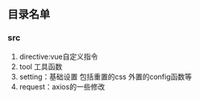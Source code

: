 ## 目录名单
### src
1. directive:vue自定义指令
2. tool 工具函数
3. setting：基础设置 包括重置的css 外置的config函数等
4. request：axios的一些修改